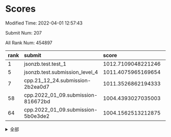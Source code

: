 # Scores

Modified Time: 2022-04-01 12:57:43

Submit Num: 207

All Rank Num: 454897

| rank |               submit               |       score        |       sigma        | pk_num |
| :--- | :--------------------------------- | :----------------- | :----------------- | :----- |
| 1    | jsonzb.test.test_1                 | 1012.7109048221246 | 0.7992114995537376 | 8788   |
| 5    | jsonzb.test.submission_level_4     | 1011.4075965169654 | 0.7762391861565413 | 8792   |
| 7    | cpp.21_12_24.submission-2b2ea0d7   | 1011.3526862194333 | 0.7826579688229767 | 8792   |
| 58   | cpp.2022_01_09.submission-816672bd | 1004.4393027035003 | 0.7286598980111223 | 8789   |
| 64   | cpp.2022_01_09.submission-5b0e3de2 | 1004.1562513212875 | 0.71691671331158   | 8789   |


<details>
<summary>全部</summary>

| rank |                 submit                 |       score        |       sigma        | pk_num |
| :--- | :------------------------------------- | :----------------- | :----------------- | :----- |
| 1    | jsonzb.test.test_1                     | 1012.7109048221246 | 0.7992114995537376 | 8788   |
| 2    | gobigger.level_3.submission_level_3_11 | 1012.1806943670813 | 0.7983096049935516 | 8787   |
| 3    | gobigger.level_3.submission_level_3_26 | 1011.9096681676009 | 0.7918956838084037 | 8790   |
| 4    | gobigger.level_3.submission_level_3_36 | 1011.6660392220434 | 0.787120755172837  | 8792   |
| 5    | jsonzb.test.submission_level_4         | 1011.4075965169654 | 0.7762391861565413 | 8792   |
| 6    | gobigger.level_3.submission_level_3_13 | 1011.3746841384792 | 0.7596761725680201 | 8790   |
| 7    | cpp.21_12_24.submission-2b2ea0d7       | 1011.3526862194333 | 0.7826579688229767 | 8792   |
| 8    | gobigger.level_3.submission_level_3_9  | 1011.3328237330808 | 0.7685715777286225 | 8790   |
| 9    | gobigger.level_3.submission_level_3_0  | 1011.2285233832732 | 0.773763220717938  | 8790   |
| 10   | gobigger.level_3.submission_level_3_16 | 1011.1005951678255 | 0.7812903739172934 | 8792   |
| 11   | gobigger.level_3.submission_level_3_39 | 1010.9656216102342 | 0.7778513538746965 | 8795   |
| 12   | gobigger.level_3.submission_level_3_12 | 1010.7864700501469 | 0.7825730435774422 | 8790   |
| 13   | gobigger.level_3.submission_level_3_19 | 1010.7818502851932 | 0.7479992890057944 | 8788   |
| 14   | gobigger.level_3.submission_level_3_45 | 1010.7745697113323 | 0.7591272085837221 | 8786   |
| 15   | gobigger.level_3.submission_level_3_23 | 1010.7437337791814 | 0.767435296142862  | 8791   |
| 16   | gobigger.level_3.submission_level_3_47 | 1010.6918066972953 | 0.7674438390538785 | 8789   |
| 17   | gobigger.level_3.submission_level_3_41 | 1010.6760207675893 | 0.7834369479458386 | 8795   |
| 18   | gobigger.level_3.submission_level_3_48 | 1010.6167360152375 | 0.7480117795180584 | 8791   |
| 19   | gobigger.level_3.submission_level_3_18 | 1010.5834153306724 | 0.7670077388919013 | 8789   |
| 20   | gobigger.level_3.submission_level_3_22 | 1010.5482954330313 | 0.7678995164277648 | 8796   |
| 21   | gobigger.level_3.submission_level_3_20 | 1010.5319594691575 | 0.7456469834435547 | 8791   |
| 22   | gobigger.level_3.submission_level_3_8  | 1010.4255612189723 | 0.7474032511591236 | 8793   |
| 23   | gobigger.level_3.submission_level_3_43 | 1010.3432226198224 | 0.765287371624905  | 8791   |
| 24   | gobigger.level_3.submission_level_3_2  | 1010.3355114724816 | 0.7491788359202245 | 8789   |
| 25   | gobigger.level_3.submission_level_3_6  | 1010.2457901341812 | 0.7507615733497279 | 8787   |
| 26   | gobigger.level_3.submission_level_3_35 | 1010.2366849133589 | 0.7471005048090593 | 8787   |
| 27   | gobigger.level_3.submission_level_3_30 | 1010.1685119413283 | 0.756625514842525  | 8791   |
| 28   | gobigger.level_3.submission_level_3_7  | 1010.0614773633132 | 0.7544001199195812 | 8793   |
| 29   | gobigger.level_3.submission_level_3_1  | 1010.0155189057785 | 0.7980351285368563 | 8790   |
| 30   | gobigger.level_3.submission_level_3_28 | 1009.9993924955551 | 0.7663099527158661 | 8796   |
| 31   | gobigger.level_3.submission_level_3_32 | 1009.9958710250618 | 0.7453600505599496 | 8795   |
| 32   | gobigger.level_3.submission_level_3_46 | 1009.9856677013302 | 0.7473072080387004 | 8790   |
| 33   | gobigger.level_3.submission_level_3_31 | 1009.9207216275657 | 0.7457459573306258 | 8792   |
| 34   | gobigger.level_3.submission_level_3_37 | 1009.8749265404173 | 0.7648505148083976 | 8792   |
| 35   | gobigger.level_3.submission_level_3_49 | 1009.8256060377054 | 0.7254050438952943 | 8786   |
| 36   | gobigger.level_3.submission_level_3_27 | 1009.7983956990482 | 0.7476866143150863 | 8786   |
| 37   | gobigger.level_3.submission_level_3_17 | 1009.7912050378299 | 0.7564493794176242 | 8787   |
| 38   | gobigger.level_3.submission_level_3_14 | 1009.5907575027784 | 0.7557567144332512 | 8785   |
| 39   | gobigger.level_3.submission_level_3_21 | 1009.5650060373655 | 0.736480717516969  | 8789   |
| 40   | gobigger.level_3.submission_level_3_38 | 1009.5584754310893 | 0.7430252673626678 | 8790   |
| 41   | gobigger.level_3.submission_level_3_25 | 1009.5383947004945 | 0.7478087497487262 | 8789   |
| 42   | gobigger.level_3.submission_level_3_29 | 1009.3847162761159 | 0.7531007987061467 | 8789   |
| 43   | gobigger.level_3.submission_level_3_40 | 1009.282452479968  | 0.743912950675923  | 8792   |
| 44   | gobigger.level_3.submission_level_3_10 | 1009.2452471410405 | 0.7518231181293321 | 8791   |
| 45   | gobigger.level_3.submission_level_3_3  | 1009.2163941162545 | 0.7583844498873169 | 8788   |
| 46   | gobigger.level_3.submission_level_3_15 | 1009.194986742357  | 0.7396794103225489 | 8789   |
| 47   | gobigger.level_3.submission_level_3_24 | 1009.1689302296859 | 0.7410889924896892 | 8790   |
| 48   | gobigger.level_3.submission_level_3_5  | 1009.1544774351079 | 0.7638194063265865 | 8791   |
| 49   | gobigger.level_3.submission_level_3_4  | 1009.0377389916716 | 0.7452979292502189 | 8791   |
| 50   | gobigger.level_3.submission_level_3_44 | 1008.91449301043   | 0.7636423561725694 | 8791   |
| 51   | gobigger.level_3.submission_level_3_33 | 1008.2309478927444 | 0.7511824472053019 | 8790   |
| 52   | gobigger.level_3.submission_level_3_34 | 1007.8294780371224 | 0.7253235265152311 | 8791   |
| 53   | gobigger.level_3.submission_level_3_42 | 1007.7124498132375 | 0.7601438927838484 | 8791   |
| 54   | gobigger.level_1.submission_level_1_38 | 1005.307534935278  | 0.7305817621199548 | 8789   |
| 55   | gobigger.level_1.submission_level_1_0  | 1005.2413952918013 | 0.7172240497721765 | 8791   |
| 56   | gobigger.level_1.submission_level_1_32 | 1004.9919592998493 | 0.7252440706175788 | 8788   |
| 57   | gobigger.level_1.submission_level_1_26 | 1004.7270609495308 | 0.7191392870053491 | 8792   |
| 58   | cpp.2022_01_09.submission-816672bd     | 1004.4393027035003 | 0.7286598980111223 | 8789   |
| 59   | gobigger.level_1.submission_level_1_36 | 1004.383966552452  | 0.71274043692362   | 8793   |
| 60   | gobigger.level_1.submission_level_1_1  | 1004.3592713816515 | 0.7183734166793975 | 8792   |
| 61   | gobigger.level_1.submission_level_1_35 | 1004.3460864189269 | 0.7187819395042913 | 8789   |
| 62   | gobigger.level_1.submission_level_1_41 | 1004.1701856082246 | 0.7170116902937899 | 8789   |
| 63   | gobigger.level_1.submission_level_1_34 | 1004.162826902677  | 0.7217252858498773 | 8793   |
| 64   | cpp.2022_01_09.submission-5b0e3de2     | 1004.1562513212875 | 0.71691671331158   | 8789   |
| 65   | gobigger.level_1.submission_level_1_47 | 1004.0841355395495 | 0.731985481803867  | 8792   |
| 66   | gobigger.level_1.submission_level_1_8  | 1004.0042266080925 | 0.724487680498133  | 8796   |
| 67   | gobigger.level_1.submission_level_1_28 | 1003.9787026626077 | 0.7206528949065076 | 8786   |
| 68   | gobigger.level_1.submission_level_1_22 | 1003.8690913972705 | 0.7366301030535226 | 8790   |
| 69   | gobigger.level_1.submission_level_1_7  | 1003.8169032972337 | 0.7028316192825225 | 8789   |
| 70   | gobigger.level_1.submission_level_1_5  | 1003.7963015594648 | 0.7235175836513271 | 8788   |
| 71   | gobigger.level_1.submission_level_1_30 | 1003.768470258367  | 0.7142788238934886 | 8788   |
| 72   | gobigger.level_1.submission_level_1_13 | 1003.7623847907263 | 0.7040735649706625 | 8791   |
| 73   | gobigger.level_1.submission_level_1_2  | 1003.757248666453  | 0.7240116626409824 | 8794   |
| 74   | gobigger.level_1.submission_level_1_42 | 1003.6731667323313 | 0.7183135976616914 | 8794   |
| 75   | gobigger.level_1.submission_level_1_37 | 1003.6589492177824 | 0.7288231993098606 | 8786   |
| 76   | gobigger.level_1.submission_level_1_24 | 1003.6574052974145 | 0.7212140887119776 | 8797   |
| 77   | gobigger.level_1.submission_level_1_40 | 1003.6561375127554 | 0.7210460819355687 | 8796   |
| 78   | gobigger.level_1.submission_level_1_46 | 1003.5957088864399 | 0.710637717969644  | 8791   |
| 79   | gobigger.level_1.submission_level_1_18 | 1003.5522428810164 | 0.7244947754563992 | 8789   |
| 80   | gobigger.level_1.submission_level_1_48 | 1003.5058979151866 | 0.7085178535646524 | 8791   |
| 81   | gobigger.level_1.submission_level_1_49 | 1003.4753129360234 | 0.7268203215423091 | 8788   |
| 82   | gobigger.level_1.submission_level_1_29 | 1003.4496047902128 | 0.7169118408336496 | 8792   |
| 83   | gobigger.level_1.submission_level_1_27 | 1003.4454005935627 | 0.7137806435920283 | 8790   |
| 84   | gobigger.level_1.submission_level_1_17 | 1003.4239421571214 | 0.728068725378032  | 8787   |
| 85   | gobigger.level_1.submission_level_1_9  | 1003.4143229576276 | 0.7007178332882411 | 8785   |
| 86   | gobigger.level_1.submission_level_1_43 | 1003.3229951553282 | 0.719992822519704  | 8797   |
| 87   | gobigger.level_1.submission_level_1_20 | 1003.2880751998633 | 0.7082811435163799 | 8792   |
| 88   | gobigger.level_1.submission_level_1_21 | 1003.2083324828267 | 0.7221879322379843 | 8789   |
| 89   | gobigger.level_1.submission_level_1_23 | 1003.204383377323  | 0.7090927157600015 | 8791   |
| 90   | gobigger.level_1.submission_level_1_15 | 1003.1517706222063 | 0.700866505686844  | 8791   |
| 91   | gobigger.level_1.submission_level_1_25 | 1003.1513897846725 | 0.7165591369331609 | 8786   |
| 92   | gobigger.level_1.submission_level_1_16 | 1003.0297682441088 | 0.7122617908867023 | 8790   |
| 93   | gobigger.level_1.submission_level_1_44 | 1003.0252005228491 | 0.714613109954691  | 8790   |
| 94   | gobigger.level_1.submission_level_1_3  | 1002.80546640568   | 0.7119289622613517 | 8792   |
| 95   | gobigger.level_1.submission_level_1_31 | 1002.7914330229007 | 0.7196376237827918 | 8790   |
| 96   | gobigger.level_1.submission_level_1_6  | 1002.5765474956769 | 0.7242035862589811 | 8787   |
| 97   | gobigger.level_1.submission_level_1_33 | 1002.5649523446739 | 0.7247625097003201 | 8797   |
| 98   | gobigger.level_1.submission_level_1_4  | 1002.4860382720542 | 0.712137985951771  | 8787   |
| 99   | gobigger.level_1.submission_level_1_45 | 1002.4174457400395 | 0.7126294063315748 | 8796   |
| 100  | gobigger.level_1.submission_level_1_19 | 1002.3848704716177 | 0.7188130322514429 | 8788   |
| 101  | gobigger.level_1.submission_level_1_10 | 1002.3444588750168 | 0.7066361459225222 | 8791   |
| 102  | gobigger.level_1.submission_level_1_14 | 1002.3260161884969 | 0.7099256318993643 | 8783   |
| 103  | gobigger.level_1.submission_level_1_39 | 1002.0967912827803 | 0.7209898524131824 | 8783   |
| 104  | gobigger.level_1.submission_level_1_12 | 1002.0062496859177 | 0.7185989948316694 | 8793   |
| 105  | gobigger.level_1.submission_level_1_11 | 1001.5686241676497 | 0.7068499454716152 | 8790   |
| 106  | gobigger.random.submission_random_47   | 996.8202853826233  | 0.7076600742522423 | 8796   |
| 107  | gobigger.random.submission_random_22   | 996.7043794909005  | 0.708468757212022  | 8791   |
| 108  | gobigger.random.submission_random_35   | 996.6087352108593  | 0.7003869145101834 | 8789   |
| 109  | gobigger.random.submission_random_7    | 996.5701741799578  | 0.7081256639882686 | 8787   |
| 110  | gobigger.random.submission_random_25   | 996.5246597983503  | 0.7157704674992531 | 8791   |
| 111  | gobigger.random.submission_random_39   | 996.5022611630072  | 0.7077688194903325 | 8791   |
| 112  | gobigger.random.submission_random_32   | 996.492680627944   | 0.7186365203632717 | 8786   |
| 113  | gobigger.random.submission_random_31   | 996.4052331350001  | 0.710200454710741  | 8796   |
| 114  | gobigger.random.submission_random_19   | 996.3822381116544  | 0.7171323075263892 | 8788   |
| 115  | gobigger.random.submission_random_26   | 996.3761395699571  | 0.6964688816753816 | 8789   |
| 116  | gobigger.random.submission_random_36   | 996.3555433737025  | 0.7042536636294885 | 8787   |
| 117  | gobigger.random.submission_random_13   | 996.3539348755389  | 0.7082489098240345 | 8784   |
| 118  | gobigger.random.submission_random_38   | 996.3521429049302  | 0.7080750470682373 | 8789   |
| 119  | gobigger.random.submission_random_6    | 996.3391540379858  | 0.7109544256926675 | 8792   |
| 120  | gobigger.random.submission_random_46   | 996.3205111140614  | 0.7100173755120108 | 8791   |
| 121  | gobigger.random.submission_random_1    | 996.3022596718401  | 0.7067313057502557 | 8795   |
| 122  | gobigger.random.submission_random_34   | 996.2577867228913  | 0.7075065777022279 | 8792   |
| 123  | gobigger.random.submission_random_11   | 996.2206991421211  | 0.7145497328995242 | 8795   |
| 124  | gobigger.random.submission_random_0    | 996.1486332688387  | 0.7137054098895459 | 8793   |
| 125  | gobigger.random.submission_random_29   | 996.1122134721257  | 0.7168671022418113 | 8791   |
| 126  | gobigger.random.submission_random_5    | 996.0872556011191  | 0.7239865023235509 | 8792   |
| 127  | gobigger.random.submission_random_4    | 996.0696237431112  | 0.7019751636197539 | 8790   |
| 128  | gobigger.random.submission_random_10   | 996.0376833131747  | 0.7394528061456863 | 8790   |
| 129  | gobigger.random.submission_random_18   | 996.0274316014192  | 0.7047640161734435 | 8785   |
| 130  | gobigger.random.submission_random_16   | 996.0056347047274  | 0.7146001121032437 | 8794   |
| 131  | gobigger.random.submission_random_17   | 995.9235767000177  | 0.7090641456619504 | 8785   |
| 132  | gobigger.random.submission_random_27   | 995.8739457140564  | 0.7058846650579123 | 8785   |
| 133  | gobigger.random.submission_random_49   | 995.8154807434385  | 0.6951541332348368 | 8792   |
| 134  | gobigger.random.submission_random_23   | 995.7995584826053  | 0.713159832835489  | 8794   |
| 135  | gobigger.random.submission_random_45   | 995.7247714997711  | 0.7264446062113488 | 8793   |
| 136  | gobigger.random.submission_random_28   | 995.7119903686236  | 0.7184557717819823 | 8789   |
| 137  | gobigger.random.submission_random_43   | 995.7073290393159  | 0.7136588261783219 | 8789   |
| 138  | gobigger.random.submission_random_2    | 995.6961707792176  | 0.7094001680264183 | 8787   |
| 139  | gobigger.random.submission_random_42   | 995.6853427180587  | 0.7110072230287477 | 8790   |
| 140  | gobigger.random.submission_random_37   | 995.6733086088478  | 0.7006215093758891 | 8785   |
| 141  | gobigger.random.submission_random_44   | 995.6487027674161  | 0.6915618916218691 | 8791   |
| 142  | gobigger.random.submission_random_40   | 995.6287513677559  | 0.7335839812670492 | 8790   |
| 143  | gobigger.random.submission_random_21   | 995.623378657114   | 0.7136643969875399 | 8793   |
| 144  | gobigger.random.submission_random_20   | 995.5727483010904  | 0.7226137542178876 | 8788   |
| 145  | gobigger.random.submission_random_41   | 995.5495748903184  | 0.7158724998270971 | 8790   |
| 146  | gobigger.random.submission_random_15   | 995.5042718894366  | 0.7030485528254518 | 8787   |
| 147  | gobigger.random.submission_random_48   | 995.500363434881   | 0.7186633706760335 | 8790   |
| 148  | gobigger.random.submission_random_12   | 995.4733199385498  | 0.7086914998512271 | 8789   |
| 149  | gobigger.random.submission_random_9    | 995.4578897764394  | 0.7186879352724718 | 8790   |
| 150  | gobigger.random.submission_random_8    | 995.3906716937105  | 0.7210579319684767 | 8791   |
| 151  | gobigger.random.submission_random_33   | 995.3780430392187  | 0.7034122107061805 | 8790   |
| 152  | gobigger.random.submission_random_30   | 995.3437206546195  | 0.7100239218390113 | 8791   |
| 153  | gobigger.random.submission_random_3    | 995.3116650727216  | 0.728012764841373  | 8787   |
| 154  | gobigger.random.submission_random_14   | 994.7582665904084  | 0.7136521501853567 | 8791   |
| 155  | gobigger.random.submission_random_24   | 994.6983899771784  | 0.7189257259441793 | 8786   |
| 156  | gobigger.level_2.submission_level_2_39 | 994.0309948081103  | 0.7242600945962551 | 8787   |
| 157  | gobigger.level_2.submission_level_2_35 | 993.5321342448784  | 0.7418640896602202 | 8786   |
| 158  | gobigger.level_2.submission_level_2_44 | 993.5168688480177  | 0.7302378098199175 | 8795   |
| 159  | gobigger.level_2.submission_level_2_48 | 993.3021464242997  | 0.7304805361974183 | 8789   |
| 160  | gobigger.level_2.submission_level_2_31 | 993.219336804466   | 0.7192293451376174 | 8790   |
| 161  | gobigger.level_2.submission_level_2_47 | 993.203878722821   | 0.7425654463985832 | 8793   |
| 162  | gobigger.level_2.submission_level_2_7  | 993.202786589668   | 0.7287489437891198 | 8794   |
| 163  | gobigger.level_2.submission_level_2_27 | 993.1299689983094  | 0.7413547291323939 | 8792   |
| 164  | gobigger.level_2.submission_level_2_3  | 992.889190540619   | 0.7381287833236351 | 8793   |
| 165  | gobigger.level_2.submission_level_2_20 | 992.8737315135251  | 0.7214469268875695 | 8782   |
| 166  | gobigger.level_2.submission_level_2_40 | 992.8247964548283  | 0.717057375665573  | 8787   |
| 167  | gobigger.level_2.submission_level_2_6  | 992.7768606019972  | 0.7390501800172653 | 8787   |
| 168  | gobigger.level_2.submission_level_2_36 | 992.7490723262425  | 0.726954687861459  | 8789   |
| 169  | gobigger.level_2.submission_level_2_24 | 992.6921915281026  | 0.755092389609206  | 8789   |
| 170  | gobigger.level_2.submission_level_2_43 | 992.5145694245689  | 0.7354115288438241 | 8790   |
| 171  | gobigger.level_2.submission_level_2_18 | 992.4320066636745  | 0.7384436943912307 | 8799   |
| 172  | gobigger.level_2.submission_level_2_42 | 992.4250490376207  | 0.7318701467556168 | 8794   |
| 173  | gobigger.level_2.submission_level_2_5  | 992.3876503066665  | 0.7244283437822897 | 8787   |
| 174  | gobigger.level_2.submission_level_2_21 | 992.3747683198335  | 0.735187866586629  | 8790   |
| 175  | gobigger.level_2.submission_level_2_33 | 992.3662239567514  | 0.7595600501979307 | 8794   |
| 176  | gobigger.level_2.submission_level_2_2  | 992.3509590421337  | 0.7251724399738582 | 8795   |
| 177  | gobigger.level_2.submission_level_2_22 | 992.2902611197787  | 0.743668236384384  | 8792   |
| 178  | gobigger.level_2.submission_level_2_30 | 992.2166167385172  | 0.7391440225130959 | 8794   |
| 179  | gobigger.level_2.submission_level_2_13 | 992.2095226056867  | 0.726064385410809  | 8789   |
| 180  | gobigger.level_2.submission_level_2_10 | 992.1932322324353  | 0.745275604589735  | 8794   |
| 181  | gobigger.level_2.submission_level_2_41 | 992.1777752248053  | 0.7403056201292114 | 8791   |
| 182  | gobigger.level_2.submission_level_2_34 | 992.0134318090597  | 0.7461889621417211 | 8789   |
| 183  | gobigger.level_2.submission_level_2_14 | 992.0043325908659  | 0.7474908984186499 | 8793   |
| 184  | gobigger.level_2.submission_level_2_46 | 991.9653293148614  | 0.7400495804658338 | 8790   |
| 185  | gobigger.level_2.submission_level_2_19 | 991.9462454870848  | 0.765860028879547  | 8791   |
| 186  | gobigger.level_2.submission_level_2_29 | 991.9328539858247  | 0.7485318197655282 | 8786   |
| 187  | gobigger.level_2.submission_level_2_37 | 991.7690684056317  | 0.7530512774982819 | 8791   |
| 188  | gobigger.level_2.submission_level_2_45 | 991.7664940883     | 0.7537676004898697 | 8791   |
| 189  | gobigger.level_2.submission_level_2_25 | 991.7456095339899  | 0.7525584897658102 | 8787   |
| 190  | gobigger.level_2.submission_level_2_11 | 991.7222900215918  | 0.7282161544730277 | 8790   |
| 191  | gobigger.level_2.submission_level_2_23 | 991.677532923597   | 0.7385958021904921 | 8792   |
| 192  | gobigger.level_2.submission_level_2_32 | 991.6483864798179  | 0.7610388295578432 | 8788   |
| 193  | gobigger.level_2.submission_level_2_16 | 991.6469092464858  | 0.7489090522887926 | 8791   |
| 194  | gobigger.level_2.submission_level_2_4  | 991.493381464116   | 0.7614798709792352 | 8791   |
| 195  | gobigger.level_2.submission_level_2_8  | 991.3208294084674  | 0.7445436326888739 | 8793   |
| 196  | gobigger.level_2.submission_level_2_26 | 991.2870069904307  | 0.7630538923905571 | 8792   |
| 197  | gobigger.level_2.submission_level_2_38 | 991.2380417304392  | 0.7321389511561228 | 8791   |
| 198  | gobigger.level_2.submission_level_2_1  | 991.1322017753513  | 0.762510642280616  | 8789   |
| 199  | gobigger.level_2.submission_level_2_17 | 991.0742370518822  | 0.739918666347375  | 8793   |
| 200  | gobigger.level_2.submission_level_2_15 | 990.9423965970492  | 0.7605461962616346 | 8785   |
| 201  | gobigger.level_2.submission_level_2_12 | 990.6529513566704  | 0.7576855651888414 | 8789   |
| 202  | gobigger.level_2.submission_level_2_9  | 990.1338147418663  | 0.7465069336186558 | 8794   |
| 203  | gobigger.level_2.submission_level_2_0  | 990.0510836509575  | 0.7773462899333003 | 8791   |
| 204  | gobigger.level_2.submission_level_2_28 | 989.7704440771959  | 0.7610966711926298 | 8787   |
| 205  | gobigger.level_2.submission_level_2_49 | 989.4170668431996  | 0.771611260747342  | 8787   |
| 206  | gobigger.none.submission_none_0        | 976.4629971497848  | 1.4073609988893019 | 8795   |
| 207  | gobigger.none.submission_none_1        | 974.8443615673248  | 1.6623031826320238 | 8793   |

</details>